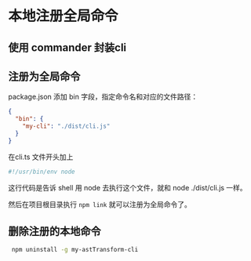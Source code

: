 # 本地注册全局命令

## 使用 commander 封装cli

## 注册为全局命令

package.json 添加 bin 字段，指定命令名和对应的文件路径：
```json
{
  "bin": {
    "my-cli": "./dist/cli.js"
  }
}
```

在cli.ts 文件开头加上
```s
#!/usr/bin/env node
```
这行代码是告诉 shell 用 node 去执行这个文件，就和 node ./dist/cli.js 一样。

然后在项目根目录执行 `npm link` 就可以注册为全局命令了。

## 删除注册的本地命令

```bash
 npm uninstall -g my-astTransform-cli
```
